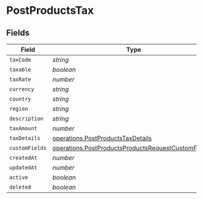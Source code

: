 # PostProductsTax


## Fields

| Field                                                                                                                      | Type                                                                                                                       | Required                                                                                                                   | Description                                                                                                                |
| -------------------------------------------------------------------------------------------------------------------------- | -------------------------------------------------------------------------------------------------------------------------- | -------------------------------------------------------------------------------------------------------------------------- | -------------------------------------------------------------------------------------------------------------------------- |
| `taxCode`                                                                                                                  | *string*                                                                                                                   | :heavy_minus_sign:                                                                                                         | N/A                                                                                                                        |
| `taxable`                                                                                                                  | *boolean*                                                                                                                  | :heavy_minus_sign:                                                                                                         | N/A                                                                                                                        |
| `taxRate`                                                                                                                  | *number*                                                                                                                   | :heavy_minus_sign:                                                                                                         | N/A                                                                                                                        |
| `currency`                                                                                                                 | *string*                                                                                                                   | :heavy_minus_sign:                                                                                                         | N/A                                                                                                                        |
| `country`                                                                                                                  | *string*                                                                                                                   | :heavy_minus_sign:                                                                                                         | N/A                                                                                                                        |
| `region`                                                                                                                   | *string*                                                                                                                   | :heavy_minus_sign:                                                                                                         | N/A                                                                                                                        |
| `description`                                                                                                              | *string*                                                                                                                   | :heavy_minus_sign:                                                                                                         | N/A                                                                                                                        |
| `taxAmount`                                                                                                                | *number*                                                                                                                   | :heavy_minus_sign:                                                                                                         | N/A                                                                                                                        |
| `taxDetails`                                                                                                               | [operations.PostProductsTaxDetails](../../models/operations/postproductstaxdetails.md)                                     | :heavy_minus_sign:                                                                                                         | N/A                                                                                                                        |
| `customFields`                                                                                                             | [operations.PostProductsProductsRequestCustomFields](../../models/operations/postproductsproductsrequestcustomfields.md)[] | :heavy_minus_sign:                                                                                                         | N/A                                                                                                                        |
| `createdAt`                                                                                                                | *number*                                                                                                                   | :heavy_minus_sign:                                                                                                         | N/A                                                                                                                        |
| `updatedAt`                                                                                                                | *number*                                                                                                                   | :heavy_minus_sign:                                                                                                         | N/A                                                                                                                        |
| `active`                                                                                                                   | *boolean*                                                                                                                  | :heavy_minus_sign:                                                                                                         | N/A                                                                                                                        |
| `deleted`                                                                                                                  | *boolean*                                                                                                                  | :heavy_minus_sign:                                                                                                         | N/A                                                                                                                        |